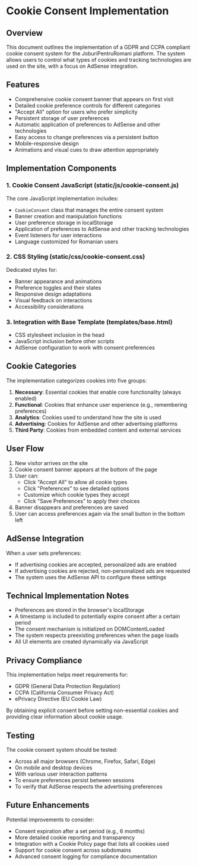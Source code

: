 # Cookie Consent Implementation

## Overview

This document outlines the implementation of a GDPR and CCPA compliant cookie consent system for the JoburiPentruRomani platform. The system allows users to control what types of cookies and tracking technologies are used on the site, with a focus on AdSense integration.

## Features

- Comprehensive cookie consent banner that appears on first visit
- Detailed cookie preference controls for different categories
- "Accept All" option for users who prefer simplicity
- Persistent storage of user preferences
- Automatic application of preferences to AdSense and other technologies
- Easy access to change preferences via a persistent button
- Mobile-responsive design
- Animations and visual cues to draw attention appropriately

## Implementation Components

### 1. Cookie Consent JavaScript (static/js/cookie-consent.js)

The core JavaScript implementation includes:

- `CookieConsent` class that manages the entire consent system
- Banner creation and manipulation functions
- User preference storage in localStorage
- Application of preferences to AdSense and other tracking technologies
- Event listeners for user interactions
- Language customized for Romanian users

### 2. CSS Styling (static/css/cookie-consent.css)

Dedicated styles for:

- Banner appearance and animations
- Preference toggles and their states
- Responsive design adaptations
- Visual feedback on interactions
- Accessibility considerations

### 3. Integration with Base Template (templates/base.html)

- CSS stylesheet inclusion in the head
- JavaScript inclusion before other scripts
- AdSense configuration to work with consent preferences

## Cookie Categories

The implementation categorizes cookies into five groups:

1. **Necessary**: Essential cookies that enable core functionality (always enabled)
2. **Functional**: Cookies that enhance user experience (e.g., remembering preferences)
3. **Analytics**: Cookies used to understand how the site is used
4. **Advertising**: Cookies for AdSense and other advertising platforms
5. **Third Party**: Cookies from embedded content and external services

## User Flow

1. New visitor arrives on the site
2. Cookie consent banner appears at the bottom of the page
3. User can:
   - Click "Accept All" to allow all cookie types
   - Click "Preferences" to see detailed options
   - Customize which cookie types they accept
   - Click "Save Preferences" to apply their choices
4. Banner disappears and preferences are saved
5. User can access preferences again via the small button in the bottom left

## AdSense Integration

When a user sets preferences:

- If advertising cookies are accepted, personalized ads are enabled
- If advertising cookies are rejected, non-personalized ads are requested
- The system uses the AdSense API to configure these settings

## Technical Implementation Notes

- Preferences are stored in the browser's localStorage
- A timestamp is included to potentially expire consent after a certain period
- The consent mechanism is initialized on DOMContentLoaded
- The system respects preexisting preferences when the page loads
- All UI elements are created dynamically via JavaScript

## Privacy Compliance

This implementation helps meet requirements for:

- GDPR (General Data Protection Regulation)
- CCPA (California Consumer Privacy Act)
- ePrivacy Directive (EU Cookie Law)

By obtaining explicit consent before setting non-essential cookies and providing clear information about cookie usage.

## Testing

The cookie consent system should be tested:

- Across all major browsers (Chrome, Firefox, Safari, Edge)
- On mobile and desktop devices
- With various user interaction patterns
- To ensure preferences persist between sessions
- To verify that AdSense respects the advertising preferences

## Future Enhancements

Potential improvements to consider:

- Consent expiration after a set period (e.g., 6 months)
- More detailed cookie reporting and transparency
- Integration with a Cookie Policy page that lists all cookies used
- Support for cookie consent across subdomains
- Advanced consent logging for compliance documentation